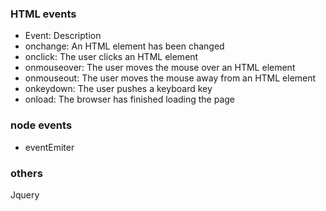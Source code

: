 ### HTML events
* Event:	Description
* onchange:	An HTML element has been changed
* onclick:	The user clicks an HTML element
* onmouseover:	The user moves the mouse over an HTML element
* onmouseout:	The user moves the mouse away from an HTML element
* onkeydown:	The user pushes a keyboard key
* onload:	The browser has finished loading the page

### node events
* eventEmiter

### others
Jquery




